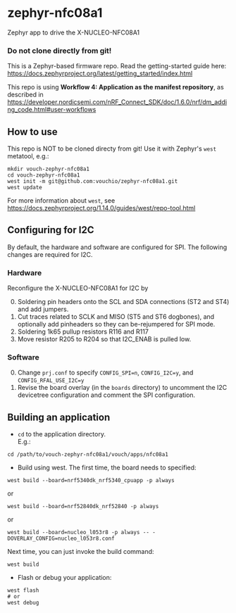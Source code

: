 # zephyr-nfc08a1
Zephyr app to drive the X-NUCLEO-NFC08A1

### Do not clone directly from git!

This is a Zephyr-based firmware repo.
Read the getting-started guide here: <https://docs.zephyrproject.org/latest/getting_started/index.html>

This repo is using **Workflow 4: Application as the manifest repository**,
as described in <https://developer.nordicsemi.com/nRF_Connect_SDK/doc/1.6.0/nrf/dm_adding_code.html#user-workflows>


## How to use

This repo is NOT to be cloned directy from git!
Use it with Zephyr's `west` metatool, e.g.:
```
mkdir vouch-zephyr-nfc08a1
cd vouch-zephyr-nfc08a1
west init -m git@github.com:vouchio/zephyr-nfc08a1.git
west update
```

For more information about `west`, see <https://docs.zephyrproject.org/1.14.0/guides/west/repo-tool.html>

## Configuring for I2C

By default, the hardware and software are configured for SPI. The following changes are required for I2C.

### Hardware

Reconfigure the X-NUCLEO-NFC08A1 for I2C by

0. Soldering pin headers onto the SCL and SDA connections (ST2 and ST4) and add jumpers.
0. Cut traces related to SCLK and MISO (ST5 and ST6 dogbones), and optionally add pinheaders so they can be-rejumpered for SPI mode.
0. Soldering 1k65 pullup resistors R116 and R117
0. Move resistor R205 to R204 so that I2C_ENAB is pulled low.


### Software

0. Change `prj.conf` to specify `CONFIG_SPI=n`, `CONFIG_I2C=y`, and `CONFIG_RFAL_USE_I2C=y`
0. Revise the board overlay (in the `boards` directory) to uncomment the I2C devicetree configuration and comment the SPI configuration.

## Building an application

* `cd` to the application directory.\
 E.g.:
 ```
 cd /path/to/vouch-zephyr-nfc08a1/vouch/apps/nfc08a1
 ```

* Build using west. The first time, the board needs to specified:
 ```
 west build --board=nrf5340dk_nrf5340_cpuapp -p always
 ```
 or
 ```
 west build --board=nrf52840dk_nrf52840 -p always
 ```
 or
 ```
 west build --board=nucleo_l053r8 -p always -- -DOVERLAY_CONFIG=nucleo_l053r8.conf
 ```

 Next time, you can just invoke the build command:
 ```
 west build
 ```

* Flash or debug your application:
 ```
 west flash
 # or
 west debug
 ```
